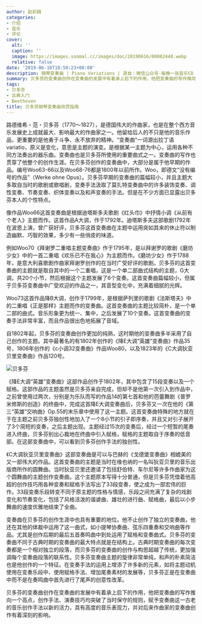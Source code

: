 ```yaml
---
author: 赵彩娟
categories:
- 介绍
- 音乐
- 评论
cover:
  alt: ''
  caption: ''
  image: https://images.soomal.cc/images/doc/20190616/00082448.webp
  relative: false
date: '2019-06-16T18:50:23+08:00'
description: 钢琴变奏曲 | Piano Variations | 源自：微信公众号-每晚一张音乐CD | 版权：转载 |  平均/总评分：00.00/0
summary: 贝多芬的变奏曲创作在变奏曲的发展中有着承上启下的作用，他把变奏曲的写作推向一个高点，创作手法、演奏技巧均突破了当时保守的规则，赋予变奏曲这一古老的音乐创作手法以新的活力，具有高度的音乐表现力，并对后来作曲家的变奏曲创作有着深刻的影响。
tags:
- 贝多芬
- 古典入门
- Beethoven
title: 贝多芬钢琴变奏曲欣赏指南
---
```


路德维希・范・贝多芬（1770～1827），是德国伟大的作曲家，也是在整个西方音乐发展史上成就最大、影响最大的作曲家之一。他留给后人的不只是他的音乐作品，更重要的是他勇于斗争、永不放弃的精神。“变奏曲”一词源出拉丁语variatio，原义是变化，意思是主题的演变。是根据某一主题为中心，运用各种不同方法奏出的器乐曲。变奏曲也是贝多芬所使用的重要曲式之一。变奏曲的写作也贯穿了他整个的创作生涯。在贝多芬创作的变奏曲中，大部分是属于他早期的作品。编号Woo63-66以及Woo68-76都是1800年以前所作。Woo，即德文“没有编号的作品”（Werke ohne Opus）。贝多芬早期的变奏曲的篇幅较小，并且主题大多取自当时的歌剧或歌唱剧，变奏手法汲取了莫扎特变奏曲中的许多装饰变奏、调性变奏、节奏变奏、织体变奏以及和声变奏的手法。但是在不少方面已显露出贝多芬本人的个性特点。

像作品Woo66这首变奏曲是根据迪塔斯多夫歌剧《红头巾》中抒情小调《从前有个老人》主题而作。这首作品A大调，作于1792年。迪塔斯多夫这部歌剧1792年在波恩上演，曾广获好评，贝多芬这首变奏曲在主题中运用突如其来的休止符以制造幽默、巧智的效果，多少有一些俏皮的味道。

例如Woo70《拜谢罗二重唱主题变奏曲》作于1795年，是以拜谢罗的歌剧《磨坊少女》中的一首二重唱《欢乐已不在我心》为主题而作。《磨坊少女》作于1788年，是意大利喜歌剧作曲家拜谢罗创作的在当时广受好评的歌剧。贝多芬的这首变奏曲的主题就是取自其中的一个二重唱，这是一个单二部曲式结构的主题，G大调，共20个小节，然后根据这个主题发展了6个变奏。这首变奏曲篇幅较小，但属于贝多芬变奏曲中广受欢迎的作品之一，其音型变化中，充满着细腻的光辉。

Woo73这首作品降B大调，创作于1799年，是根据萨列里的歌剧《法斯塔夫》中的二重唱《正是那样》主题而作的变奏曲。这首变奏曲的主题比较简朴，是一个单二部的曲式。音乐形象更为统一、集中，之后发展了10个变奏。这首变奏曲的变奏手法非常丰富，而且作品很出色地拓展了音域。

自1802年起，贝多芬的变奏曲创作更加的纯熟，这时期他的变奏曲多半采用了自己创作的主题。其中最著名的有1802年创作的《降E大调“英雄”变奏曲》作品35号，1806年创作的《c小调32变奏曲》作品Woo80，以及1823年的《C大调狄亚贝里变奏曲》作品120号。

![贝多芬](https://images.soomal.cc/images/doc/20190616/00082448.webp)





《降E大调“英雄”变奏曲》这部作品创作于1802年，其中包含了15段变奏以及一个赋格。这部作品的主题虽然是贝多芬亲自完成，但却不是他第一次引入到作品中，之前曾使用过两次，分别是为乐队而写的作品14的第七首和他的芭蕾舞剧《普罗米修斯的创造》的终曲中，完成这首降E大调变奏曲后，贝多芬又一次在他的《第三“英雄”交响曲》Op.55的末乐章中使用了这一主题。这首变奏曲特殊的地方就在于在主题之前贝多芬独创性地加入了一个8小节的引子即序奏，并且又对引子展开了3个简短的变奏，之后主题出现。主题经过15次的变奏后，经过一个短暂的尾奏进入终曲，贝多芬别出心裁地在终曲中引入赋格，赋格的主题取自于序奏的低音部。在这部变奏曲中，可以看到贝多芬创作手法的独创性。

《C大调狄亚贝里变奏曲》这部变奏曲是可以与巴赫的《戈德堡变奏曲》相媲美的又一部伟大的作品。这首变奏曲的主题是当时在维也纳的一名叫狄亚贝里的音乐出版商所作的圆舞曲。当时狄亚贝里还邀请了包括舒伯特、车尔尼等许多作曲家为这个圆舞曲的主题创作变奏曲。这个主题原本写得十分普通，但是贝多芬凭借着他高超的创作技巧用各种变奏和赋格手法写出了33段变奏，使之成为一部宏伟的巨作。33段变奏乐段转变不同于原主题的性格与情感，乐段之间充满了复杂的戏剧变化和节奏变化，包括了风格活泼的谐谑曲、雄壮的进行曲、赋格曲，最后以小步舞曲的速度优雅地结束了全曲。

变奏曲在贝多芬的创作生涯中也具有重要的地位。他不止创作了独立的变奏曲，他还在其他的体裁中运用了这一曲式，如小提琴协奏曲、弦乐四重奏和交响曲等作品。尤其是创作后期的最后五首奏鸣曲中到处运用了赋格和变奏曲式。贝多芬的变奏曲不同于古典时期的变奏曲的最大特点就是在结构上。古典时期变奏曲的每次变奏都是一个相对独立的段落，而贝多芬的变奏曲的创作与构思超越了传统，更加强调每个变奏曲段落的联系性。贝多芬变奏曲主题的旋律非常单纯，和声的朴素简洁也是他创作的一个特征。在变奏手法的运用上增添了许多新的元素，如将主题动机使用在变奏乐段中、使用赋格手法、增加尾奏素材的发展等，贝多芬正是在变奏曲中而不是在奏鸣曲中首先进行了尾声的创意性改革。

贝多芬的变奏曲创作在变奏曲的发展中有着承上启下的作用，他把变奏曲的写作推向一个高点，创作手法、演奏技巧均突破了当时保守的规则，赋予变奏曲这一古老的音乐创作手法以新的活力，具有高度的音乐表现力，并对后来作曲家的变奏曲创作有着深刻的影响。